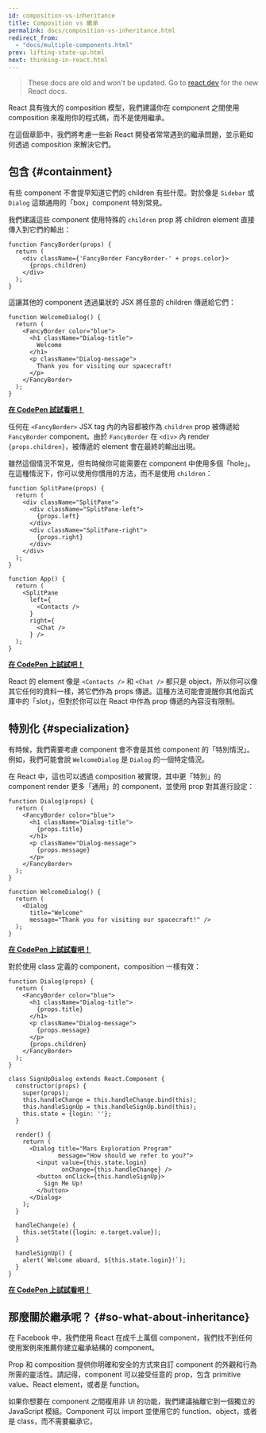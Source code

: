 ```yaml
---
id: composition-vs-inheritance
title: Composition vs 繼承
permalink: docs/composition-vs-inheritance.html
redirect_from:
  - "docs/multiple-components.html"
prev: lifting-state-up.html
next: thinking-in-react.html
---
```


<div class="scary">

> These docs are old and won't be updated. Go to [react.dev](https://react.dev/) for the new React docs.

</div>

React 具有強大的 composition 模型，我們建議你在 component 之間使用 composition 來複用你的程式碼，而不是使用繼承。

在這個章節中，我們將考慮一些新 React 開發者常常遇到的繼承問題，並示範如何透過 composition 來解決它們。

## 包含 {#containment}

有些 component 不會提早知道它們的 children 有些什麼。對於像是 `Sidebar` 或 `Dialog` 這類通用的「box」component 特別常見。

我們建議這些 component 使用特殊的 `children` prop 將 children element 直接傳入到它們的輸出：

```js{4}
function FancyBorder(props) {
  return (
    <div className={'FancyBorder FancyBorder-' + props.color}>
      {props.children}
    </div>
  );
}
```

這讓其他的 component 透過巢狀的 JSX 將任意的 children 傳遞給它們：

```js{4-9}
function WelcomeDialog() {
  return (
    <FancyBorder color="blue">
      <h1 className="Dialog-title">
        Welcome
      </h1>
      <p className="Dialog-message">
        Thank you for visiting our spacecraft!
      </p>
    </FancyBorder>
  );
}
```

**[在 CodePen 試試看吧！](https://codepen.io/gaearon/pen/ozqNOV?editors=0010)**

任何在 `<FancyBorder>` JSX tag 內的內容都被作為 `children` prop 被傳遞給 `FancyBorder` component。由於 `FancyBorder` 在 `<div>` 內 render `{props.children}`，被傳遞的 element 會在最終的輸出出現。

雖然這個情況不常見，但有時候你可能需要在 component 中使用多個「hole」。在這種情況下，你可以使用你慣用的方法，而不是使用 `children`：

```js{5,8,18,21}
function SplitPane(props) {
  return (
    <div className="SplitPane">
      <div className="SplitPane-left">
        {props.left}
      </div>
      <div className="SplitPane-right">
        {props.right}
      </div>
    </div>
  );
}

function App() {
  return (
    <SplitPane
      left={
        <Contacts />
      }
      right={
        <Chat />
      } />
  );
}
```

[**在 CodePen 上試試吧！**](https://codepen.io/gaearon/pen/gwZOJp?editors=0010)

React 的 element 像是 `<Contacts />` 和 `<Chat />` 都只是 object，所以你可以像其它任何的資料一樣，將它們作為 props 傳遞。這種方法可能會提醒你其他函式庫中的「slot」，但對於你可以在 React 中作為 prop 傳遞的內容沒有限制。

## 特別化 {#specialization}

有時候，我們需要考慮 component 會不會是其他 component 的「特別情況」。例如，我們可能會說 `WelcomeDialog` 是 `Dialog` 的一個特定情況。

在 React 中，這也可以透過 composition 被實現，其中更「特別」的 component render 更多「通用」的 component，並使用 prop 對其進行設定：

```js{5,8,16-18}
function Dialog(props) {
  return (
    <FancyBorder color="blue">
      <h1 className="Dialog-title">
        {props.title}
      </h1>
      <p className="Dialog-message">
        {props.message}
      </p>
    </FancyBorder>
  );
}

function WelcomeDialog() {
  return (
    <Dialog
      title="Welcome"
      message="Thank you for visiting our spacecraft!" />
  );
}
```

[**在 CodePen 上試試看吧！**](https://codepen.io/gaearon/pen/kkEaOZ?editors=0010)

對於使用 class 定義的 component，composition 一樣有效：

```js{10,27-31}
function Dialog(props) {
  return (
    <FancyBorder color="blue">
      <h1 className="Dialog-title">
        {props.title}
      </h1>
      <p className="Dialog-message">
        {props.message}
      </p>
      {props.children}
    </FancyBorder>
  );
}

class SignUpDialog extends React.Component {
  constructor(props) {
    super(props);
    this.handleChange = this.handleChange.bind(this);
    this.handleSignUp = this.handleSignUp.bind(this);
    this.state = {login: ''};
  }

  render() {
    return (
      <Dialog title="Mars Exploration Program"
              message="How should we refer to you?">
        <input value={this.state.login}
               onChange={this.handleChange} />
        <button onClick={this.handleSignUp}>
          Sign Me Up!
        </button>
      </Dialog>
    );
  }

  handleChange(e) {
    this.setState({login: e.target.value});
  }

  handleSignUp() {
    alert(`Welcome aboard, ${this.state.login}!`);
  }
}
```

[**在 CodePen 上試試看吧！**](https://codepen.io/gaearon/pen/gwZbYa?editors=0010)

## 那麼關於繼承呢？ {#so-what-about-inheritance}

在 Facebook 中，我們使用 React 在成千上萬個 component，我們找不到任何使用案例來推薦你建立繼承結構的 component。

Prop 和 composition 提供你明確和安全的方式來自訂 component 的外觀和行為所需的靈活性。請記得，component 可以接受任意的 prop，包含 primitive value、React element，或者是 function。

如果你想要在 component 之間複用非 UI 的功能，我們建議抽離它到一個獨立的 JavaScript 模組。Component 可以 import 並使用它的 function、object，或者是 class，而不需要繼承它。
